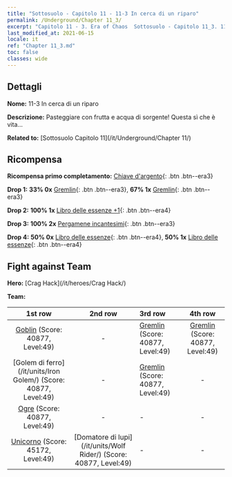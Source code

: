 ```yaml
---
title: "Sottosuolo - Capitolo 11 - 11-3 In cerca di un riparo"
permalink: /Underground/Chapter 11_3/
excerpt: "Capitolo 11 - 3. Era of Chaos  Sottosuolo - Capitolo 11_3. 11-3 In cerca di un riparo"
last_modified_at: 2021-06-15
locale: it
ref: "Chapter 11_3.md"
toc: false
classes: wide
---
```


## Dettagli

 **Nome:** 11-3 In cerca di un riparo

 **Descrizione:** Pasteggiare con frutta e acqua di sorgente! Questa sì che è vita...

 **Related to:** [Sottosuolo Capitolo 11](/it/Underground/Chapter 11/)

## Ricompensa

 **Ricompensa primo completamento:** [Chiave d'argento](/ItemsIT/con_693/){: .btn .btn--era3}

 **Drop 1:** **33% 0x** [Gremlin](/ItemsIT/unt_235/){: .btn .btn--era3}, **67% 1x** [Gremlin](/ItemsIT/unt_235/){: .btn .btn--era3}

 **Drop 2:** **100% 1x** [Libro delle essenze +1](/ItemsIT/mat_46/){: .btn .btn--era4}

 **Drop 3:** **100% 2x** [Pergamene incantesimi](/ItemsIT/con_694/){: .btn .btn--era3}

 **Drop 4:** **50% 0x** [Libro delle essenze](/ItemsIT/mat_39/){: .btn .btn--era4}, **50% 1x** [Libro delle essenze](/ItemsIT/mat_39/){: .btn .btn--era4}


## Fight against Team
 **Hero:** [Crag Hack](/it/heroes/Crag Hack/)

 **Team:**


  | 1st row | 2nd row | 3rd row | 4th row |
  |:----:|:----:|:----|:----:|
  | [Goblin](/it/units/Goblin/) (Score: 40877, Level:49)  | - | [Gremlin](/it/units/Gremlin/) (Score: 40877, Level:49)  | [Gremlin](/it/units/Gremlin/) (Score: 40877, Level:49)  |
  | [Golem di ferro](/it/units/Iron Golem/) (Score: 40877, Level:49)  | - | [Gremlin](/it/units/Gremlin/) (Score: 40877, Level:49)  | - |
  | [Ogre](/it/units/Ogre/) (Score: 40877, Level:49)  | - | - | - |
  | [Unicorno](/it/units/Unicorn/) (Score: 45172, Level:49)  | [Domatore di lupi](/it/units/Wolf Rider/) (Score: 40877, Level:49)  | - | - |


